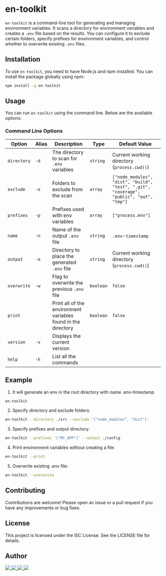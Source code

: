 # en-toolkit

`en-toolkit` is a command-line tool for generating and managing environment variables. It scans a directory for environment variables and creates a `.env` file based on the results. You can configure it to exclude certain folders, specify prefixes for environment variables, and control whether to overwrite existing `.env` files.

## Installation

To use `en-toolkit`, you need to have Node.js and npm installed. You can install the package globally using npm:

```bash
npm install -g en-toolkit
```

## Usage

You can run `en-toolkit` using the command line. Below are the available options:

### Command Line Options

| Option      | Alias | Description                                                   | Type      | Default Value                                                                           |
| ----------- | ----- | ------------------------------------------------------------- | --------- | --------------------------------------------------------------------------------------- |
| `directory` | `-d`  | The directory to scan for `.env` variables                    | `string`  | Current working directory (`process.cwd()`)                                             |
| `exclude`   | `-e`  | Folders to exclude from the scan                              | `array`   | `["node_modules", "dist", "build", "test", ".git", "coverage", "public", "out", "tmp"]` |
| `prefixes`  | `-p`  | Prefixes used with env variables                              | `array`   | `["process.env"]`                                                                       |
| `name`      | `-n`  | Name of the output `.env` file                                | `string`  | `.env`-`timestamp`                                                                      |
| `output`    | `-o`  | Directory to place the generated `.env` file                  | `string`  | Current working directory (`process.cwd()`)                                             |
| `overwrite` | `-w`  | Flag to overwrite the previous `.env` file                    | `boolean` | `false`                                                                                 |
| `print`     |       | Print all of the environment variables found in the directory | `boolean` | `false`                                                                                 |
| `version`   | `-v`  | Displays the current version                                  |           |                                                                                         |
| `help`      | `-h`  | List all the commands                                         |           |                                                                                         |

## Example

1. It will generate an env in the root directory with name .env-timestamp

```bash
en-toolkit
```

2. Specify directory and exclude folders:

```bash
en-toolkit --directory ./src --exclude '["node_modules", "dist"]'
```

3. Specify prefixes and output directory:

```bash
en-toolkit --prefixes '["MY_APP"]' --output ./config
```

4. Print environment variables without creating a file:

```bash
en-toolkit --print
```

5. Overwrite existing .env file:

```bash
en-toolkit --overwrite
```

## Contributing

Contributions are welcome! Please open an issue or a pull request if you have any improvements or bug fixes.

## License

This project is licensed under the ISC License. See the LICENSE file for details.

## Author

<div>
	<a href="mailto:abdulmattee123@gmail.com" target="_blank">
	  <img src="https://img.shields.io/badge/Gmail-%230077B5.svg?style=flat-square&logoColor=white&logo=Gmail&color=red" />
	</a>
	<a href="https://www.linkedin.com/in/abdul-mattee/" target="_blank">
	  <img src="https://img.shields.io/badge/Linkedin-%230077B5.svg?style=flat-square&logo=linkedin" />
	</a>
	<a href="https://stackoverflow.com/users/15460455/abdul-mattee" target="_blank">
	  <img src="https://img.shields.io/badge/Stackoverflow-%230077B5.svg?style=flat-square&logo=stackoverflow&logoColor=white&color=F48024" />
	</a>
  <a href="https://github.com/AbdulMattee" target="_blank" >
    <img src="https://img.shields.io/badge/GitHub-black?logo=github&style=flat-square&label=" />
  </a>
</div>
